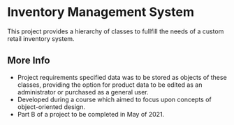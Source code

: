 # Inventory Management System

This project provides a hierarchy of classes to fullfill the needs of a custom retail inventory system. 

## More Info 

* Project requirements specified data was to be stored as objects of these classes, providing the option for product data to be edited as an administrator or purchased as a general user. 
* Developed during a course which aimed to focus upon concepts of object-oriented design.
* Part B of a project to be completed in May of 2021.